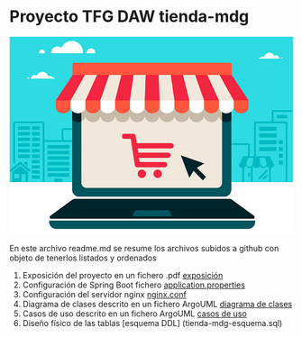 # Proyecto TFG DAW tienda-mdg

![Tienda Web Online ](Tienda%20Web%20Online.png)

En este archivo readme.md se resume los archivos subidos a github con objeto de tenerlos listados y ordenados

1. Exposición del proyecto en un fichero .pdf [exposición](tienda-mdg-exposicion-v23.pdf)
2. Configuración de Spring Boot fichero [application.properties](aplication.properties.tienda-mdg.txt) 
3. Configuración del servidor nginx [nginx.conf](nginx.conf.tienda-mdg.txt) 
4. Diagrama de clases descrito en un fichero ArgoUML [diagrama de clases](tienda-mdg-diagrama-de-clase.zargo) 
5. Casos de uso descrito en un fichero ArgoUML [casos de uso](tienda-mdg-diagrama-casos-de-uso-v5.zargo) 
6. Diseño físico de las tablas [esquema DDL] (tienda-mdg-esquema.sql)



